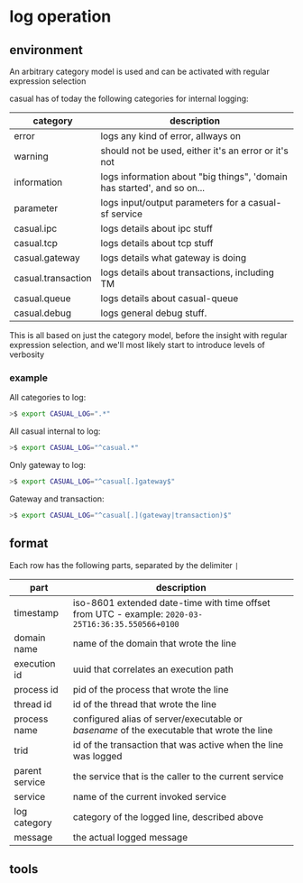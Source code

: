 # log operation

## environment

An arbitrary category model is used and can be activated with regular expression selection

casual has of today the following categories for internal logging:

category             | description
---------------------|----------------------------------
error                | logs any kind of error, allways on
warning              | should not be used, either it's an error or it's not
information          | logs information about "big things", 'domain has started', and so on...
parameter            | logs input/output parameters for a casual-sf service
casual.ipc           | logs details about ipc stuff
casual.tcp           | logs details about tcp stuff
casual.gateway       | logs details what gateway is doing
casual.transaction   | logs details about transactions, including TM
casual.queue         | logs details about casual-queue
casual.debug         | logs general debug stuff.


This is all based on just the category model, before the insight with regular expression selection, and we'll most likely start to introduce levels of verbosity

### example

All categories to log:
```bash
>$ export CASUAL_LOG=".*"
```

All casual internal to log:
```bash
>$ export CASUAL_LOG="^casual.*"
```

Only gateway to log:
```bash
>$ export CASUAL_LOG="^casual[.]gateway$"
```

Gateway and transaction:
```bash
>$ export CASUAL_LOG="^casual[.](gateway|transaction)$"
```


## format

Each row has the following parts, separated by the delimiter `|`

part           |  description
---------------|------------------
timestamp      | iso-8601 extended date-time with time offset from UTC - example: `2020-03-25T16:36:35.550566+0100`
domain name    | name of the domain that wrote the line
execution id   | uuid that correlates an execution path
process id     | pid of the process that wrote the line
thread id      | id of the thread that wrote the line
process name   | configured alias of server/executable or _basename_ of the executable that wrote the line
trid           | id of the transaction that was active when the line was logged
parent service | the service that is the caller to the current service
service        | name of the current invoked service
log category   | category of the logged line, described above
message        | the actual logged message  

## tools


